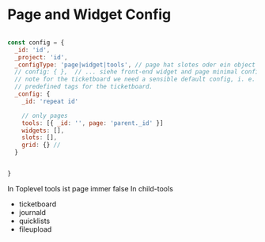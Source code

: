 # Page and Widget Config


```javascript

const config = {
  _id: 'id',
  _project: 'id',
  _configType: 'page|widget|tools', // page hat slotes oder ein object widget
  // config: { },  // ... siehe front-end widget and page minimal config
  // note for the ticketboard we need a sensible default config, i. e. some
  // predefined tags for the ticketboard. 
  _config: {
    _id: 'repeat id' 

    // only pages
    tools: [{ _id: '', page: 'parent._id' }]
    widgets: [],
    slots: [],
    grid: {} // 
  }


}

```

In Toplevel tools ist page immer false
In child-tools 

- ticketboard
- journald
- quicklists
- fileupload


